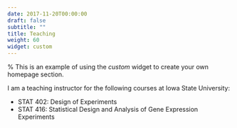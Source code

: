 ```yaml
---
date: 2017-11-20T00:00:00
draft: false
subtitle: ""
title: Teaching
weight: 60
widget: custom
---
```


% This is an example of using the *custom* widget to create your own homepage section.

I am a teaching instructor for the following courses at Iowa State University:

- STAT 402: Design of Experiments
- STAT 416: Statistical Design and Analysis of Gene Expression Experiments
